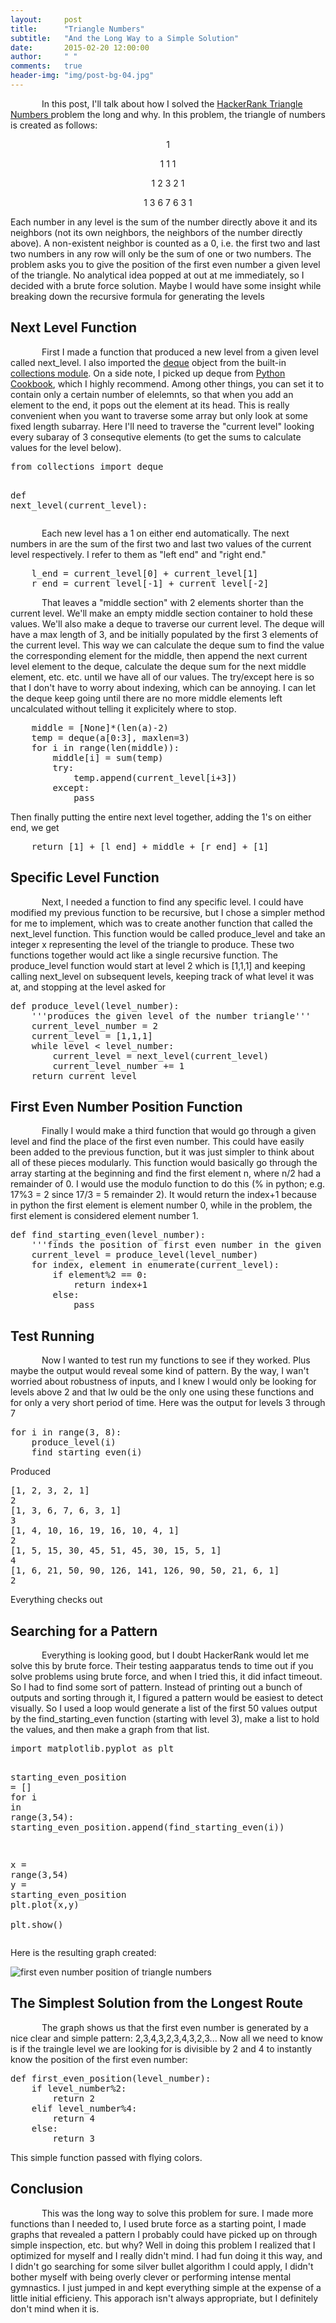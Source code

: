 ```yaml
---
layout:     post
title:      "Triangle Numbers"
subtitle:   "And the Long Way to a Simple Solution"
date:       2015-02-20 12:00:00
author:     " "
comments:   true
header-img: "img/post-bg-04.jpg"
---
```


<p class="writing"> In this post, I'll talk about how I solved the <a href="https://www.hackerrank.com/domains/"> HackerRank </a> <a href="https://www.hackerrank.com/challenges/triangle-numbers"> Triangle Numbers </a> problem the long and why. In this problem, the triangle of numbers is created as follows: </p> 

<p align="center"> 1 </p>
<p align="center"> 1 1 1 </p>
<p align="center"> 1 2 3 2 1 </p>
<p align="center"> 1 3 6 7 6 3 1 </p>


<p>Each number in any level is the sum of the number directly above it and its neighbors (not its own neighbors, the neighbors of the number directly above).  A non-existent neighbor is counted as a 0, i.e. the first two and last two numbers in any row will only be the sum of one or two numbers.  The problem asks you to give the position of the first even number a given level of the triangle.  No analytical idea popped at out at me immediately, so I decided with a brute force solution.  Maybe I would have some insight while breaking down the recursive formula for generating the levels</p>

<h2 class="section-heading">Next Level Function</h2>
<p class='writing'> First I made a function that produced a new level from a given level called next_level.  I also imported the <a href='http://pymotw.com/2/collections/deque.html'>deque</a> object from the built-in <a href='https://docs.python.org/3.4/library/collections.html'>collections module</a>.  On a side note, I picked up deque from <a href='http://www.amazon.com/Python-Cookbook-Third-David-Beazley/dp/1449340377/ref=sr_1_1?ie=UTF8&qid=1424669853&sr=8-1&keywords=python+cookbook'>Python Cookbook</a>, which I highly recommend.  Among other things, you can set it to contain only a certain number of elelemnts, so that when you add an element to the end, it pops out the element at its head.  This is really convenient when you want to traverse some array but only look at some fixed length subarray.  Here I'll need to traverse the "current level" looking every subaray of 3 consequtive elements (to get the sums to calculate values for the level below).</p>

<div class="highlight">
<div class="hlcode">
<div class="syntax"><pre><span class="kn">from</span> <span class="nn">collections</span> <span class="k">import</span> <span class="n">deque</span>

<span class="k">def</span> <span class="nf">next_level</span><span class="p">(</span><span class="n">current_level</span><span class="p">):</span>
</pre></div>

</div>



<p class='writing'>Each new level has a 1 on either end automatically.  The next numbers in are the sum of the first two and last two values of the current level respectively.  I refer to them as "left end" and "right end."</p>

<div class="hlcode">
<div class="syntax"><pre>    <span class="n">l_end</span> <span class="o">=</span> <span class="n">current_level</span><span class="p">[</span><span class="mi">0</span><span class="p">]</span> <span class="o">+</span> <span class="n">current_level</span><span class="p">[</span><span class="mi">1</span><span class="p">]</span>
    <span class="n">r_end</span> <span class="o">=</span> <span class="n">current_level</span><span class="p">[</span><span class="o">-</span><span class="mi">1</span><span class="p">]</span> <span class="o">+</span> <span class="n">current_level</span><span class="p">[</span><span class="o">-</span><span class="mi">2</span><span class="p">]</span>
</pre></div>
</div>

   
<p class='writing'> That leaves a "middle section" with 2 elements shorter than the current level.  We'll make an empty middle section container to hold these values.  We'll also make a deque to traverse our current level.  The deque will have a max length of 3, and be initially populated by the first 3 elements of the current level.  This way we can calculate the deque sum to find the value the corresponding element for the middle, then append the next current level element to the deque, calculate the deque sum for the next middle element, etc. etc. until we have all of our values. The try/except here is so that I don't have to worry about indexing, which can be annoying.  I can let the deque keep going until there are no more middle elements left uncalculated without telling it explicitely where to stop.</p> 

<div class="hlcode">
<div class="syntax"><pre>    <span class="n">middle</span> <span class="o">=</span> <span class="p">[</span><span class="k">None</span><span class="p">]</span><span class="o">*</span><span class="p">(</span><span class="nb">len</span><span class="p">(</span><span class="n">a</span><span class="p">)</span><span class="o">-</span><span class="mi">2</span><span class="p">)</span>
    <span class="n">temp</span> <span class="o">=</span> <span class="n">deque</span><span class="p">(</span><span class="n">a</span><span class="p">[</span><span class="mi">0</span><span class="p">:</span><span class="mi">3</span><span class="p">],</span> <span class="n">maxlen</span><span class="o">=</span><span class="mi">3</span><span class="p">)</span>
    <span class="k">for</span> <span class="n">i</span> <span class="ow">in</span> <span class="nb">range</span><span class="p">(</span><span class="nb">len</span><span class="p">(</span><span class="n">middle</span><span class="p">)):</span>
        <span class="n">middle</span><span class="p">[</span><span class="n">i</span><span class="p">]</span> <span class="o">=</span> <span class="nb">sum</span><span class="p">(</span><span class="n">temp</span><span class="p">)</span>
        <span class="k">try</span><span class="p">:</span>
            <span class="n">temp</span><span class="o">.</span><span class="n">append</span><span class="p">(</span><span class="n">current_level</span><span class="p">[</span><span class="n">i</span><span class="o">+</span><span class="mi">3</span><span class="p">])</span>
        <span class="k">except</span><span class="p">:</span>
            <span class="k">pass</span>
</pre></div>

</div>

<p> Then finally putting the entire next level together, adding the 1's on either end, we get </p> 

<div class="hlcode">
<div class="syntax"><pre>    <span class="k">return</span> <span class="p">[</span><span class="mi">1</span><span class="p">]</span> <span class="o">+</span> <span class="p">[</span><span class="n">l_end</span><span class="p">]</span> <span class="o">+</span> <span class="n">middle</span> <span class="o">+</span> <span class="p">[</span><span class="n">r_end</span><span class="p">]</span> <span class="o">+</span> <span class="p">[</span><span class="mi">1</span><span class="p">]</span>
</pre></div>
</div>

<h2 class="section-heading">Specific Level Function</h2>
<p class='writing'>Next, I needed a function to find any specific level.  I could have modified my previous function to be recursive, but I chose a simpler method for me to implement, which was to create another function that called the next_level function. This function would be called produce_level and take an integer x representing the level of the triangle to produce. These two functions together would act like a single recursive function.  The produce_level function would start at level 2 which is [1,1,1] and keeping calling next_level on subsequent levels, keeping track of what level it was at, and stopping at the level asked for</p>

<div class="hlcode">
<div class="syntax"><pre><span class="k">def</span> <span class="nf">produce_level</span><span class="p">(</span><span class="n">level_number</span><span class="p">):</span>
    <span class="sd">&#39;&#39;&#39;produces the given level of the number triangle&#39;&#39;&#39;</span>
    <span class="n">current_level_number</span> <span class="o">=</span> <span class="mi">2</span>
    <span class="n">current_level</span> <span class="o">=</span> <span class="p">[</span><span class="mi">1</span><span class="p">,</span><span class="mi">1</span><span class="p">,</span><span class="mi">1</span><span class="p">]</span>
    <span class="k">while</span> <span class="n">level</span> <span class="o">&lt;</span> <span class="n">level_number</span><span class="p">:</span>
        <span class="n">current_level</span> <span class="o">=</span> <span class="n">next_level</span><span class="p">(</span><span class="n">current_level</span><span class="p">)</span>
        <span class="n">current_level_number</span> <span class="o">+=</span> <span class="mi">1</span>
    <span class="k">return</span> <span class="n">current_level</span>
</pre></div>
</div>

<h2 class="section-heading">First Even Number Position Function</h2>
<p class='writing'>Finally I would make a third function that would go through a given level and find the place of the first even number.  This could have easily been added to the previous function, but it was just simpler to think about all of these pieces modularly.  This function would basically go through the array starting at the beginning and find the first element n, where n/2 had a remainder of 0.  I would use the modulo function to do this (% in python; e.g. 17%3 = 2 since 17/3 = 5 remainder 2).  It would return the index+1 because in python the first element is element number 0, while in the problem, the first element is considered element number 1. 
</p>

<div class="hlcode">
<div class="syntax"><pre><span class="k">def</span> <span class="nf">find_starting_even</span><span class="p">(</span><span class="n">level_number</span><span class="p">):</span>
    <span class="sd">&#39;&#39;&#39;finds the position of first even number in the given number triangle level&#39;&#39;&#39;</span>
    <span class="n">current_level</span> <span class="o">=</span> <span class="n">produce_level</span><span class="p">(</span><span class="n">level_number</span><span class="p">)</span> 
    <span class="k">for</span> <span class="n">index</span><span class="p">,</span> <span class="n">element</span> <span class="ow">in</span> <span class="nb">enumerate</span><span class="p">(</span><span class="n">current_level</span><span class="p">):</span>
        <span class="k">if</span> <span class="n">element</span><span class="o">%</span><span class="mi">2</span> <span class="o">==</span> <span class="mi">0</span><span class="p">:</span>
            <span class="k">return</span> <span class="n">index</span><span class="o">+</span><span class="mi">1</span>
        <span class="k">else</span><span class="p">:</span>
            <span class="k">pass</span>
</pre></div>
</div>            

<h2 class="section-heading">Test Running</h2>
<p class='writing'>Now I wanted to test run my functions to see if they worked.  Plus maybe the output would reveal some kind of pattern.  By the way, I wan't worried about robustness of inputs, and I knew I would only be looking for levels above 2 and that Iw ould be the only one using these functions and for only a very short period of time.  Here was the output for levels 3 through 7</p>

<div class="hlcode">
<div class="syntax"><pre><span class="k">for</span> <span class="n">i</span> <span class="ow">in</span> <span class="nb">range</span><span class="p">(</span><span class="mi">3</span><span class="p">,</span> <span class="mi">8</span><span class="p">):</span>  
    <span class="n">produce_level</span><span class="p">(</span><span class="n">i</span><span class="p">)</span> 
    <span class="n">find_starting_even</span><span class="p">(</span><span class="n">i</span><span class="p">)</span>
</pre></div>
</div>

<p>Produced</p>

<div class="hlcode">
<div class="syntax"><pre><span class="p">[</span><span class="mi">1</span><span class="p">,</span> <span class="mi">2</span><span class="p">,</span> <span class="mi">3</span><span class="p">,</span> <span class="mi">2</span><span class="p">,</span> <span class="mi">1</span><span class="p">]</span>
<span class="mi">2</span>
<span class="p">[</span><span class="mi">1</span><span class="p">,</span> <span class="mi">3</span><span class="p">,</span> <span class="mi">6</span><span class="p">,</span> <span class="mi">7</span><span class="p">,</span> <span class="mi">6</span><span class="p">,</span> <span class="mi">3</span><span class="p">,</span> <span class="mi">1</span><span class="p">]</span>
<span class="mi">3</span>
<span class="p">[</span><span class="mi">1</span><span class="p">,</span> <span class="mi">4</span><span class="p">,</span> <span class="mi">10</span><span class="p">,</span> <span class="mi">16</span><span class="p">,</span> <span class="mi">19</span><span class="p">,</span> <span class="mi">16</span><span class="p">,</span> <span class="mi">10</span><span class="p">,</span> <span class="mi">4</span><span class="p">,</span> <span class="mi">1</span><span class="p">]</span>
<span class="mi">2</span>
<span class="p">[</span><span class="mi">1</span><span class="p">,</span> <span class="mi">5</span><span class="p">,</span> <span class="mi">15</span><span class="p">,</span> <span class="mi">30</span><span class="p">,</span> <span class="mi">45</span><span class="p">,</span> <span class="mi">51</span><span class="p">,</span> <span class="mi">45</span><span class="p">,</span> <span class="mi">30</span><span class="p">,</span> <span class="mi">15</span><span class="p">,</span> <span class="mi">5</span><span class="p">,</span> <span class="mi">1</span><span class="p">]</span>
<span class="mi">4</span>
<span class="p">[</span><span class="mi">1</span><span class="p">,</span> <span class="mi">6</span><span class="p">,</span> <span class="mi">21</span><span class="p">,</span> <span class="mi">50</span><span class="p">,</span> <span class="mi">90</span><span class="p">,</span> <span class="mi">126</span><span class="p">,</span> <span class="mi">141</span><span class="p">,</span> <span class="mi">126</span><span class="p">,</span> <span class="mi">90</span><span class="p">,</span> <span class="mi">50</span><span class="p">,</span> <span class="mi">21</span><span class="p">,</span> <span class="mi">6</span><span class="p">,</span> <span class="mi">1</span><span class="p">]</span>
<span class="mi">2</span>
</pre></div>
</div>

<p> Everything checks out </p>
<h2 class="section-heading">Searching for a Pattern</h2>
<p class='writing'>Everything is looking good, but I doubt HackerRank would let me solve this by brute force.  Their testing aapparatus tends to time out if you solve problems using brute force, and when I tried this, it did infact timeout.  So I had to find some sort of pattern.  Instead of printing out a bunch of outputs and sorting through it, I figured a pattern would be easiest to detect visually.  So I used a loop would generate a list of the first 50 values  output by the find_starting_even function (starting with level 3), make a list to hold the values, and then make a graph from that list.</p>

<div class="hlcode">

<div class="syntax"><pre><span class="kn">import</span> <span class="nn">matplotlib.pyplot</span> <span class="k">as</span> <span class="nn">plt</span>

<span class="n">starting_even_position</span> <span class="o">=</span> <span class="p">[]</span>
<span class="k">for</span> <span class="n">i</span> <span class="ow">in</span> <span class="nb">range</span><span class="p">(</span><span class="mi">3</span><span class="p">,</span><span class="mi">54</span><span class="p">):</span>
    <span class="n">starting_even_position</span><span class="o">.</span><span class="n">append</span><span class="p">(</span><span class="n">find_starting_even</span><span class="p">(</span><span class="n">i</span><span class="p">))</span>
    
<span class="n">x</span> <span class="o">=</span> <span class="nb">range</span><span class="p">(</span><span class="mi">3</span><span class="p">,</span><span class="mi">54</span><span class="p">)</span>
<span class="n">y</span> <span class="o">=</span> <span class="n">starting_even_position</span>
<span class="n">plt</span><span class="o">.</span><span class="n">plot</span><span class="p">(</span><span class="n">x</span><span class="p">,</span><span class="n">y</span><span class="p">)</span>    
<span class="n">plt</span><span class="o">.</span><span class="n">show</span><span class="p">()</span>
</pre></div>
</div>

<p>Here is the resulting graph created:</p>
<img src="{{ site.baseurl }}/img/triangle_number_first_even.jpeg" alt="first even number position of triangle numbers">

<h2 class="section-heading">The Simplest Solution from the Longest Route</h2>
<p class='writing'>The graph shows us that the first even number is generated by a nice clear and simple pattern: 2,3,4,3,2,3,4,3,2,3... Now all we need to know is if the traingle level we are looking for is divisible by 2 and 4 to instantly know the position of the first even number:
</p>

<div class="hlcode">
<div class="syntax"><pre><span class="k">def</span> <span class="nf">first_even_position</span><span class="p">(</span><span class="n">level_number</span><span class="p">):</span>
    <span class="k">if</span> <span class="n">level_number</span><span class="o">%</span><span class="mi">2</span><span class="p">:</span>
        <span class="k">return</span> <span class="mi">2</span>
    <span class="k">elif</span> <span class="n">level_number</span><span class="o">%</span><span class="mi">4</span><span class="p">:</span>
        <span class="k">return</span> <span class="mi">4</span>
    <span class="k">else</span><span class="p">:</span>
        <span class="k">return</span> <span class="mi">3</span>
</pre></div>
</div>

<p>
This simple function passed with flying colors. 
</p>


<h2 class="section-heading">Conclusion</h2>
<p class='writing'> This was the long way to solve this problem for sure.  I made more functions than I needed to,  I used brute force as a starting point, I made graphs that revealed a pattern I probably could have picked up on through simple inspection, etc. but why?  Well in doing this problem I realized that I optimized for myself and I really didn't mind.  I had fun doing it this way, and I didn't go searching for some silver bullet algorithm I could apply, I didn't bother myself with being overly clever or performing intense mental gymnastics.  I just jumped in and kept everything simple at the expense of a little initial efficieny. This apporach isn't always appropriate, but I definitely don't mind when it is. </p> 

<style type="text/css">
p.writing {
    text-indent: 50px;
}
</style>
